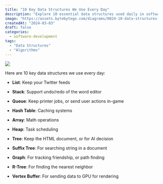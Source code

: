 ```yaml
---
title: "10 Key Data Structures We Use Every Day"
description: "Explore 10 essential data structures used daily in software development."
image: "https://assets.bytebytego.com/diagrams/0024-10-data-structures-used-in-daily-life.png"
createdAt: "2024-03-03"
draft: false
categories:
  - software-development
tags:
  - "Data Structures"
  - "Algorithms"
---
```


![](https://assets.bytebytego.com/diagrams/0024-10-data-structures-used-in-daily-life.png)

Here are 10 key data structures we use every day:

*   **List**: Keep your Twitter feeds

*   **Stack**: Support undo/redo of the word editor

*   **Queue**: Keep printer jobs, or send user actions in-game

*   **Hash Table**: Caching systems

*   **Array**: Math operations

*   **Heap**: Task scheduling

*   **Tree**: Keep the HTML document, or for AI decision

*   **Suffix Tree**: For searching string in a document

*   **Graph**: For tracking friendship, or path finding

*   **R-Tree**: For finding the nearest neighbor

*   **Vertex Buffer**: For sending data to GPU for rendering
